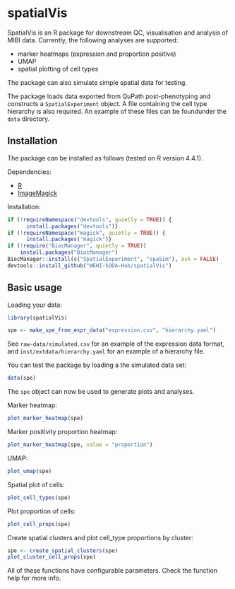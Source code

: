 # spatialVis

SpatialVis is an R package for downstream QC, visualisation and analysis of MIBI
data. Currently, the following analyses are supported:

- marker heatmaps (expression and proportion positive)
- UMAP
- spatial plotting of cell types

The package can also simulate simple spatial data for testing.

The package loads data exported from QuPath post-phenotyping and constructs a 
`SpatialExperiment` object. A file containing the cell type hierarchy is also
required. An example of these files can be foundunder the `data` directory.

## Installation

The package can be installed as follows (tested on R version 4.4.1).

Dependencies:

- [R](https://www.r-project.org/)
- [ImageMagick](https://imagemagick.org/)

Installation:

```R
if (!requireNamespace("devtools", quietly = TRUE)) {
      install.packages("devtools")}
if (!requireNamespace("magick", quietly = TRUE)) {
      install.packages("magick")}
if (!require("BiocManager", quietly = TRUE))
    install.packages("BiocManager")
BiocManager::install(c("SpatialExperiment", "spaSim"), ask = FALSE)
devtools::install_github("WEHI-SODA-Hub/spatialVis")
```

## Basic usage

Loading your data:

```R
library(spatialVis)

spe <- make_spe_from_expr_data("expression.csv", "hierarchy.yaml")
```

See `raw-data/simulated.csv` for an example of the expression data format, and
`inst/extdata/hierarchy.yaml` for an example of a hierarchy file.

You can test the package by loading a the simulated data set:

```R
data(spe)
```

The `spe` object can now be used to generate plots and analyses.

Marker heatmap:

```R
plot_marker_heatmap(spe)
```

Marker positivity proportion heatmap:

```R
plot_marker_heatmap(spe, value = "proportion")
```

UMAP:

```R
plot_umap(spe)
```

Spatial plot of cells:

```R
plot_cell_types(spe)
```

Plot proportion of cells:

```R
plot_cell_props(spe)
```

Create spatial clusters and plot cell_type proportions by cluster:

```R
spe <- create_spatial_clusters(spe)
plot_cluster_cell_props(spe)
```

All of these functions have configurable parameters. Check the function help for
more info.
